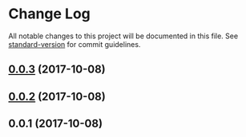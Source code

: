 # Change Log

All notable changes to this project will be documented in this file. See [standard-version](https://github.com/conventional-changelog/standard-version) for commit guidelines.

<a name="0.0.3"></a>
## [0.0.3](https://github.com/compare/v0.0.2...v0.0.3) (2017-10-08)



<a name="0.0.2"></a>
## [0.0.2](https://github.com/compare/v0.0.1...v0.0.2) (2017-10-08)



<a name="0.0.1"></a>
## 0.0.1 (2017-10-08)
